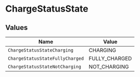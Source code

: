 # ChargeStatusState


## Values

| Name                            | Value                           |
| ------------------------------- | ------------------------------- |
| `ChargeStatusStateCharging`     | CHARGING                        |
| `ChargeStatusStateFullyCharged` | FULLY_CHARGED                   |
| `ChargeStatusStateNotCharging`  | NOT_CHARGING                    |
